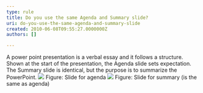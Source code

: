 ```yaml
---
type: rule
title: Do you use the same Agenda and Summary slide?
uri: do-you-use-the-same-agenda-and-summary-slide
created: 2010-06-08T09:55:27.0000000Z
authors: []

---
```



A power point presentation is a verbal essay and it follows a structure. Shown at the start of the presentation, the Agenda slide sets expectation. The Summary slide is identical, but the purpose is to summarize the PowerPoint.
![](/Communication/RulesToBetterPowerpointPresentations/PublishingImages/agenda.gif) Figure: Slide for agenda ![](/Communication/RulesToBetterPowerpointPresentations/PublishingImages/summary.gif) Figure: Slide for summary (is the same as agenda) 

